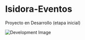 # Isidora-Eventos 

Proyecto en Desarrollo (etapa inicial)

![Development Image](https://images.surferseo.art/9602bc4b-cfc4-410e-b291-611d478c9d6a.png)